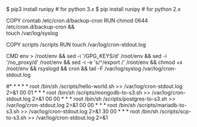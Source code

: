 $ pip3 install runipy # for python 3.x 
$ pip install runipy  # for python 2.x





COPY crontab /etc/cron.d/backup-cron
RUN chmod 0644 /etc/cron.d/backup-cron && \
  touch /var/log/syslog

COPY scripts /scripts
RUN touch /var/log/cron-stdout.log

CMD env > /root/env && sed -i '/GPG_KEYS/d' /root/env && sed -i '/no_proxy/d' /root/env && sed -i -e 's/^/export /' /root/env && chmod +x /root/env && rsyslogd && cron && tail -F /var/log/syslog /var/log/cron-stdout.log


#* * * * * root /bin/sh /scripts/hello-world.sh >> /var/log/cron-stdout.log 2>&1
00 01 * * * root /bin/sh /scripts/mongodb-to-s3.sh >> /var/log/cron-stdout.log 2>&1
00 00 * * * root /bin/sh /scripts/postgres-to-s3.sh >> /var/log/cron-stdout.log 2>&1
00 00 * * * root /bin/sh /scripts/mariadb-to-s3.sh >> /var/log/cron-stdout.log 2>&1
30 00 * * * root /bin/sh /scripts/scp-to-s3.sh >> /var/log/cron-stdout.log 2>&1